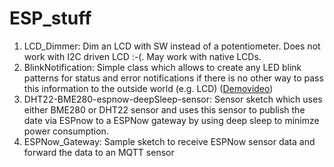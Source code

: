 # ESP_stuff

1. LCD_Dimmer: Dim an LCD with SW instead of a potentiometer. Does not work with I2C driven LCD :-(. May work with native LCDs.
2. BlinkNotification: Simple class which allows to create any LED blink patterns for status and error notifications if there is no other way to pass this information to the outside world (e.g. LCD) ([Demovideo](https://www.linux-tips-and-tricks.de/BlinkNotification.mp4))
3. DHT22-BME280-espnow-deepSleep-sensor: Sensor sketch which uses either BME280 or DHT22 sensor and uses this sensor to publish the date via ESPnow to a ESPNow gateway by using deep sleep to minimze power consumption. 
4. ESPNow_Gateway: Sample sketch to receive ESPNow sensor data and forward the data to an MQTT sensor
